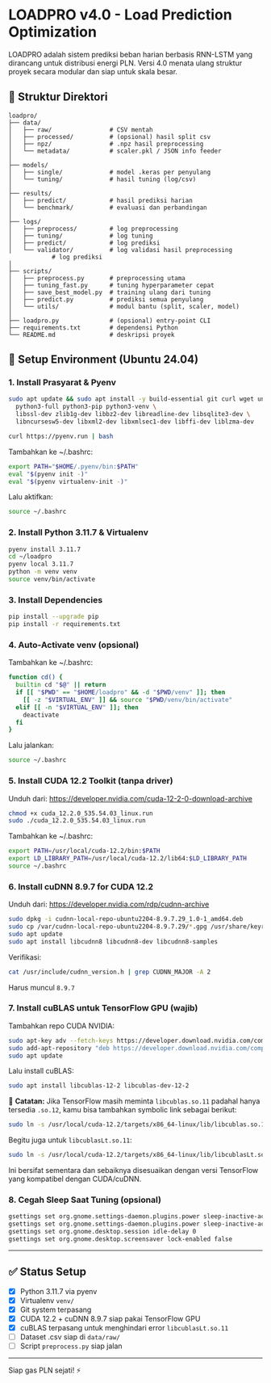 <!-- # LOADPRO v4.0 - Load Prediction Optimization

LOADPRO adalah sistem prediksi beban harian berbasis RNN-LSTM yang dirancang untuk distribusi energi PLN. Versi 4.0 menata ulang struktur proyek secara modular dan siap untuk skala besar.

## 📂 Struktur Direktori

```
loadpro/
├── data/
│   ├── raw/                # CSV mentah
│   ├── processed/          # (opsional) hasil split csv
│   ├── npz/                # .npz hasil preprocessing
│   └── metadata/           # scaler.pkl / JSON info feeder
│
├── models/
│   ├── single/             # model .keras per penyulang
│   └── tuning/             # hasil tuning (log/csv)
│
├── results/
│   ├── predict/            # hasil prediksi harian
│   └── benchmark/          # evaluasi dan perbandingan
│
├── logs/
│   ├── preprocess/         # log preprocessing
│   ├── tuning/             # log tuning
│   ├── predict/            # log prediksi
│   └── validator/          # log validasi hasil preprocessing
            # log prediksi
│
├── scripts/
│   ├── preprocess.py       # preprocessing utama
│   ├── tuning_fast.py      # tuning hyperparameter cepat
│   ├── save_best_model.py  # training ulang dari tuning
│   ├── predict.py          # prediksi semua penyulang
│   └── utils/              # modul bantu (split, scaler, model)
│
├── loadpro.py              # (opsional) entry-point CLI
├── requirements.txt        # dependensi Python
└── README.md               # deskripsi proyek
```

## 🚀 Setup Environment (Ubuntu 24.04)

### 1. Install Prasyarat & Pyenv
```bash
sudo apt update && sudo apt install -y build-essential git curl wget unzip nano \
  python3-full python3-pip python3-venv \
  libssl-dev zlib1g-dev libbz2-dev libreadline-dev libsqlite3-dev \
  libncursesw5-dev libxml2-dev libxmlsec1-dev libffi-dev liblzma-dev

curl https://pyenv.run | bash
```

Tambahkan ke ~/.bashrc:
```bash
export PATH="$HOME/.pyenv/bin:$PATH"
eval "$(pyenv init -)"
eval "$(pyenv virtualenv-init -)"
```
Lalu aktifkan:
```bash
source ~/.bashrc
```

### 2. Install Python 3.11.7 & Virtualenv
```bash
pyenv install 3.11.7
cd ~/loadpro
pyenv local 3.11.7
python -m venv venv
source venv/bin/activate
```

### 3. Install Dependencies
```bash
pip install --upgrade pip
pip install -r requirements.txt
```

### 4. Auto-Activate venv (opsional)
Tambahkan ke ~/.bashrc:
```bash
function cd() {
  builtin cd "$@" || return
  if [[ "$PWD" == "$HOME/loadpro" && -d "$PWD/venv" ]]; then
    [[ -z "$VIRTUAL_ENV" ]] && source "$PWD/venv/bin/activate"
  elif [[ -n "$VIRTUAL_ENV" ]]; then
    deactivate
  fi
}
```

Lalu jalankan:
```bash
source ~/.bashrc
```

### 5. Install CUDA 12.2 Toolkit (tanpa driver)
Unduh dari: https://developer.nvidia.com/cuda-12-2-0-download-archive

```bash
chmod +x cuda_12.2.0_535.54.03_linux.run
sudo ./cuda_12.2.0_535.54.03_linux.run
```

Tambahkan ke ~/.bashrc:
```bash
export PATH=/usr/local/cuda-12.2/bin:$PATH
export LD_LIBRARY_PATH=/usr/local/cuda-12.2/lib64:$LD_LIBRARY_PATH
source ~/.bashrc
```

### 6. Install cuDNN 8.9.7 for CUDA 12.2
Unduh dari: https://developer.nvidia.com/rdp/cudnn-archive

```bash
sudo dpkg -i cudnn-local-repo-ubuntu2204-8.9.7.29_1.0-1_amd64.deb
sudo cp /var/cudnn-local-repo-ubuntu2204-8.9.7.29/*.gpg /usr/share/keyrings/
sudo apt update
sudo apt install libcudnn8 libcudnn8-dev libcudnn8-samples
```

Verifikasi:
```bash
cat /usr/include/cudnn_version.h | grep CUDNN_MAJOR -A 2
```
Harus muncul `8.9.7`

### 7. Install cuBLAS untuk TensorFlow GPU (wajib)
Tambahkan repo CUDA NVIDIA:
```bash
sudo apt-key adv --fetch-keys https://developer.download.nvidia.com/compute/cuda/repos/ubuntu2204/x86_64/3bf863cc.pub
sudo add-apt-repository "deb https://developer.download.nvidia.com/compute/cuda/repos/ubuntu2204/x86_64/ /"
sudo apt update
```

Lalu install cuBLAS:
```bash
sudo apt install libcublas-12-2 libcublas-dev-12-2
```

### 8. Cegah Sleep Saat Tuning (opsional)
```bash
gsettings set org.gnome.settings-daemon.plugins.power sleep-inactive-ac-type 'nothing'
gsettings set org.gnome.settings-daemon.plugins.power sleep-inactive-ac-timeout 0
gsettings set org.gnome.desktop.session idle-delay 0
gsettings set org.gnome.desktop.screensaver lock-enabled false
```

---

## ✅ Status Setup
- [x] Python 3.11.7 via pyenv
- [x] Virtualenv `venv/`
- [x] Git system terpasang
- [x] CUDA 12.2 + cuDNN 8.9.7 siap pakai TensorFlow GPU
- [x] cuBLAS terpasang untuk menghindari error `libcublasLt.so.11`
- [ ] Dataset .csv siap di `data/raw/`
- [ ] Script `preprocess.py` siap jalan

---

Siap gas PLN sejati! ⚡ -->

# LOADPRO v4.0 - Load Prediction Optimization

LOADPRO adalah sistem prediksi beban harian berbasis RNN-LSTM yang dirancang untuk distribusi energi PLN. Versi 4.0 menata ulang struktur proyek secara modular dan siap untuk skala besar.

## 📂 Struktur Direktori

```
loadpro/
├── data/
│   ├── raw/                # CSV mentah
│   ├── processed/          # (opsional) hasil split csv
│   ├── npz/                # .npz hasil preprocessing
│   └── metadata/           # scaler.pkl / JSON info feeder
│
├── models/
│   ├── single/             # model .keras per penyulang
│   └── tuning/             # hasil tuning (log/csv)
│
├── results/
│   ├── predict/            # hasil prediksi harian
│   └── benchmark/          # evaluasi dan perbandingan
│
├── logs/
│   ├── preprocess/         # log preprocessing
│   ├── tuning/             # log tuning
│   ├── predict/            # log prediksi
│   └── validator/          # log validasi hasil preprocessing
            # log prediksi
│
├── scripts/
│   ├── preprocess.py       # preprocessing utama
│   ├── tuning_fast.py      # tuning hyperparameter cepat
│   ├── save_best_model.py  # training ulang dari tuning
│   ├── predict.py          # prediksi semua penyulang
│   └── utils/              # modul bantu (split, scaler, model)
│
├── loadpro.py              # (opsional) entry-point CLI
├── requirements.txt        # dependensi Python
└── README.md               # deskripsi proyek
```

## 🚀 Setup Environment (Ubuntu 24.04)

### 1. Install Prasyarat & Pyenv
```bash
sudo apt update && sudo apt install -y build-essential git curl wget unzip nano \
  python3-full python3-pip python3-venv \
  libssl-dev zlib1g-dev libbz2-dev libreadline-dev libsqlite3-dev \
  libncursesw5-dev libxml2-dev libxmlsec1-dev libffi-dev liblzma-dev

curl https://pyenv.run | bash
```

Tambahkan ke ~/.bashrc:
```bash
export PATH="$HOME/.pyenv/bin:$PATH"
eval "$(pyenv init -)"
eval "$(pyenv virtualenv-init -)"
```
Lalu aktifkan:
```bash
source ~/.bashrc
```

### 2. Install Python 3.11.7 & Virtualenv
```bash
pyenv install 3.11.7
cd ~/loadpro
pyenv local 3.11.7
python -m venv venv
source venv/bin/activate
```

### 3. Install Dependencies
```bash
pip install --upgrade pip
pip install -r requirements.txt
```

### 4. Auto-Activate venv (opsional)
Tambahkan ke ~/.bashrc:
```bash
function cd() {
  builtin cd "$@" || return
  if [[ "$PWD" == "$HOME/loadpro" && -d "$PWD/venv" ]]; then
    [[ -z "$VIRTUAL_ENV" ]] && source "$PWD/venv/bin/activate"
  elif [[ -n "$VIRTUAL_ENV" ]]; then
    deactivate
  fi
}
```

Lalu jalankan:
```bash
source ~/.bashrc
```

### 5. Install CUDA 12.2 Toolkit (tanpa driver)
Unduh dari: https://developer.nvidia.com/cuda-12-2-0-download-archive

```bash
chmod +x cuda_12.2.0_535.54.03_linux.run
sudo ./cuda_12.2.0_535.54.03_linux.run
```

Tambahkan ke ~/.bashrc:
```bash
export PATH=/usr/local/cuda-12.2/bin:$PATH
export LD_LIBRARY_PATH=/usr/local/cuda-12.2/lib64:$LD_LIBRARY_PATH
source ~/.bashrc
```

### 6. Install cuDNN 8.9.7 for CUDA 12.2
Unduh dari: https://developer.nvidia.com/rdp/cudnn-archive

```bash
sudo dpkg -i cudnn-local-repo-ubuntu2204-8.9.7.29_1.0-1_amd64.deb
sudo cp /var/cudnn-local-repo-ubuntu2204-8.9.7.29/*.gpg /usr/share/keyrings/
sudo apt update
sudo apt install libcudnn8 libcudnn8-dev libcudnn8-samples
```

Verifikasi:
```bash
cat /usr/include/cudnn_version.h | grep CUDNN_MAJOR -A 2
```
Harus muncul `8.9.7`

### 7. Install cuBLAS untuk TensorFlow GPU (wajib)
Tambahkan repo CUDA NVIDIA:
```bash
sudo apt-key adv --fetch-keys https://developer.download.nvidia.com/compute/cuda/repos/ubuntu2204/x86_64/3bf863cc.pub
sudo add-apt-repository "deb https://developer.download.nvidia.com/compute/cuda/repos/ubuntu2204/x86_64/ /"
sudo apt update
```

Lalu install cuBLAS:
```bash
sudo apt install libcublas-12-2 libcublas-dev-12-2
```

🔧 **Catatan:** Jika TensorFlow masih meminta `libcublas.so.11` padahal hanya tersedia `.so.12`, kamu bisa tambahkan symbolic link sebagai berikut:
```bash
sudo ln -s /usr/local/cuda-12.2/targets/x86_64-linux/lib/libcublas.so.12 /usr/lib/x86_64-linux-gnu/libcublas.so.11
```
Begitu juga untuk `libcublasLt.so.11`:
```bash
sudo ln -s /usr/local/cuda-12.2/targets/x86_64-linux/lib/libcublasLt.so.12 /usr/lib/x86_64-linux-gnu/libcublasLt.so.11
```

Ini bersifat sementara dan sebaiknya disesuaikan dengan versi TensorFlow yang kompatibel dengan CUDA/cuDNN.

### 8. Cegah Sleep Saat Tuning (opsional)
```bash
gsettings set org.gnome.settings-daemon.plugins.power sleep-inactive-ac-type 'nothing'
gsettings set org.gnome.settings-daemon.plugins.power sleep-inactive-ac-timeout 0
gsettings set org.gnome.desktop.session idle-delay 0
gsettings set org.gnome.desktop.screensaver lock-enabled false
```

---

## ✅ Status Setup
- [x] Python 3.11.7 via pyenv
- [x] Virtualenv `venv/`
- [x] Git system terpasang
- [x] CUDA 12.2 + cuDNN 8.9.7 siap pakai TensorFlow GPU
- [x] cuBLAS terpasang untuk menghindari error `libcublasLt.so.11`
- [ ] Dataset .csv siap di `data/raw/`
- [ ] Script `preprocess.py` siap jalan

---

Siap gas PLN sejati! ⚡
